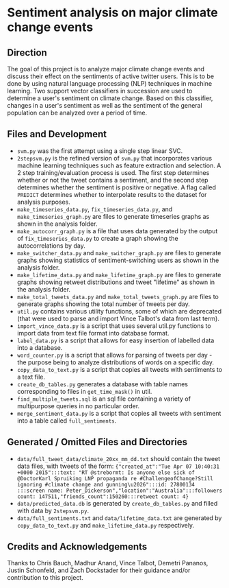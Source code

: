 # Sentiment analysis on major climate change events

## Direction
The goal of this project is to analyze major climate change events and discuss their effect on the sentiments of active twitter users. 
This is to be done by using natural language processing (NLP) techniques in machine learning.
Two support vector classifiers in succession are used to determine a user's sentiment on climate change.
Based on this classifier, changes in a user's sentiment as well as the 
sentiment of the general population can be analyzed over a period of time.

## Files and Development
* `svm.py` was the first attempt using a single step linear SVC.
* `2stepsvm.py` is the refined version of `svm.py` that incorporates various machine learning techniques such as feature extraction and selection. A 2 step training/evaluation process is used. The first step determines whether or not the tweet contains a sentiment, and the second step determines whether the sentiment is positive or negative. A flag called `PREDICT` determines whether to interpolate results to the dataset for analysis purposes.
* `make_timeseries_data.py`, `fix_timeseries_data.py`, and `make_timeseries_graph.py` are files to generate timeseries graphs as shown in the analysis folder.
* `make_autocorr_graph.py` is a file that uses data generated by the output of `fix_timeseries_data.py` to create a graph showing the autocorrelations by day.
* `make_switcher_data.py` and `make_switcher_graph.py` are files to generate graphs showing statistics of sentiment-switching users as shown in the analysis folder.
* `make_lifetime_data.py` and `make_lifetime_graph.py` are files to generate graphs showing retweet distributions and tweet "lifetime" as shown in the analysis folder.
* `make_total_tweets_data.py` and `make_total_tweets_graph.py` are files to generate graphs showing the total number of tweets per day.
* `util.py` contains various utility functions, some of which are deprecated (that were used to parse and import Vince Talbot's data from last term).
* `import_vince_data.py` is a script that uses several util.py functions to import data from text file format into database format.
* `label_data.py` is a script that allows for easy insertion of labelled data into a database. 
* `word_counter.py` is a script that allows for parsing of tweets per day - the purpose being to analyze distributions of words on a specific day.
* `copy_data_to_text.py` is a script that copies all tweets with sentiments to a text file.
* `create_db_tables.py` generates a database with table names corresponding to files in `get_time_mask()` in util.
* `find_multiple_tweets.sql` is an sql file containing a variety of multipurpose queries in no particular order.
* `merge_sentiment_data.py` is a script that copies all tweets with sentiment into a table called `full_sentiments`.

## Generated / Omitted Files and Directories
* `data/full_tweet_data/climate_20xx_mm_dd.txt` should contain the tweet data files, with tweets of the form: `{"created_at":"Tue Apr 07 10:40:31 +0000 2015":::text: "RT @strebormt: Is anyone else sick of @DoctorKarl Spruiking LNP propaganda re #ChallengeofChange?Still ignoring #climate change and gunning\u2026":::id: 27800134 :::screen name: Peter_Dickerson","location":"Australia":::followers count: 147511,"friends_count":150260:::retweet count: 4}`
* `data/predicted_data.db` is generated by `create_db_tables.py` and filled with data by `2stepsvm.py`.
* `data/full_sentiments.txt` and `data/lifetime_data.txt` are generated by `copy_data_to_text.py` and `make_lifetime_data.py` respectively.

## Credits and Acknowledgements
Thanks to Chris Bauch, Madhur Anand, Vince Talbot, Demetri Pananos, Justin Schonfeld, and Zach Dockstader for their guidance and/or contribution to this project.
